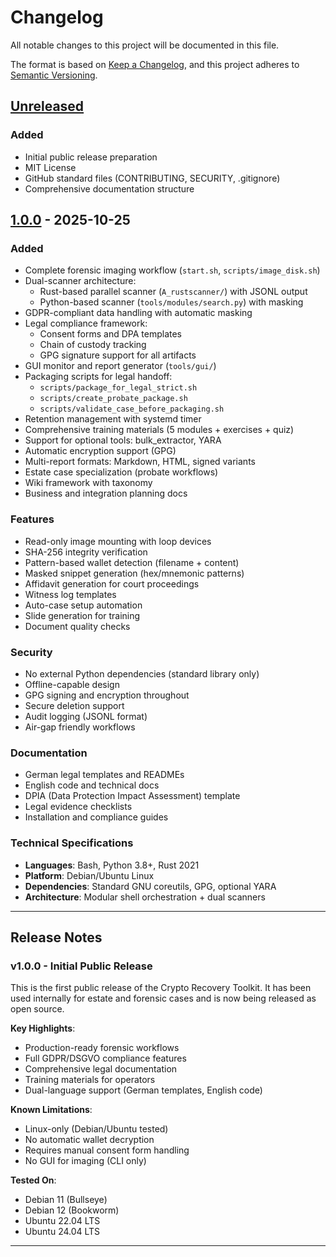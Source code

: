# Changelog

All notable changes to this project will be documented in this file.

The format is based on [Keep a Changelog](https://keepachangelog.com/en/1.0.0/),
and this project adheres to [Semantic Versioning](https://semver.org/spec/v2.0.0.html).

## [Unreleased]

### Added
- Initial public release preparation
- MIT License
- GitHub standard files (CONTRIBUTING, SECURITY, .gitignore)
- Comprehensive documentation structure

## [1.0.0] - 2025-10-25

### Added
- Complete forensic imaging workflow (`start.sh`, `scripts/image_disk.sh`)
- Dual-scanner architecture:
  - Rust-based parallel scanner (`A_rustscanner/`) with JSONL output
  - Python-based scanner (`tools/modules/search.py`) with masking
- GDPR-compliant data handling with automatic masking
- Legal compliance framework:
  - Consent forms and DPA templates
  - Chain of custody tracking
  - GPG signature support for all artifacts
- GUI monitor and report generator (`tools/gui/`)
- Packaging scripts for legal handoff:
  - `scripts/package_for_legal_strict.sh`
  - `scripts/create_probate_package.sh`
  - `scripts/validate_case_before_packaging.sh`
- Retention management with systemd timer
- Comprehensive training materials (5 modules + exercises + quiz)
- Support for optional tools: bulk_extractor, YARA
- Automatic encryption support (GPG)
- Multi-report formats: Markdown, HTML, signed variants
- Estate case specialization (probate workflows)
- Wiki framework with taxonomy
- Business and integration planning docs

### Features
- Read-only image mounting with loop devices
- SHA-256 integrity verification
- Pattern-based wallet detection (filename + content)
- Masked snippet generation (hex/mnemonic patterns)
- Affidavit generation for court proceedings
- Witness log templates
- Auto-case setup automation
- Slide generation for training
- Document quality checks

### Security
- No external Python dependencies (standard library only)
- Offline-capable design
- GPG signing and encryption throughout
- Secure deletion support
- Audit logging (JSONL format)
- Air-gap friendly workflows

### Documentation
- German legal templates and READMEs
- English code and technical docs
- DPIA (Data Protection Impact Assessment) template
- Legal evidence checklists
- Installation and compliance guides

### Technical Specifications
- **Languages**: Bash, Python 3.8+, Rust 2021
- **Platform**: Debian/Ubuntu Linux
- **Dependencies**: Standard GNU coreutils, GPG, optional YARA
- **Architecture**: Modular shell orchestration + dual scanners

---

## Release Notes

### v1.0.0 - Initial Public Release

This is the first public release of the Crypto Recovery Toolkit. It has been used internally for estate and forensic cases and is now being released as open source.

**Key Highlights**:
- Production-ready forensic workflows
- Full GDPR/DSGVO compliance features
- Comprehensive legal documentation
- Training materials for operators
- Dual-language support (German templates, English code)

**Known Limitations**:
- Linux-only (Debian/Ubuntu tested)
- No automatic wallet decryption
- Requires manual consent form handling
- No GUI for imaging (CLI only)

**Tested On**:
- Debian 11 (Bullseye)
- Debian 12 (Bookworm)
- Ubuntu 22.04 LTS
- Ubuntu 24.04 LTS

---

[Unreleased]: https://github.com/YOUR_USERNAME/crypto-recovery-toolkit/compare/v1.0.0...HEAD
[1.0.0]: https://github.com/YOUR_USERNAME/crypto-recovery-toolkit/releases/tag/v1.0.0
